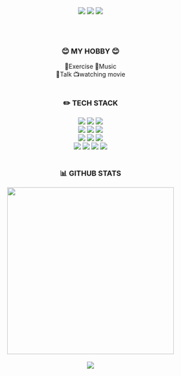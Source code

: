 <div align="center">


<img src="https://capsule-render.vercel.app/api?type=waving&color=auto&height=100&section=header&fontSize=30&text=🖐🏻YoungSoon🖐🏻">

<img src="https://hits.seeyoufarm.com/api/count/incr/badge.svg?url=https%3A%2F%2Fgithub.com%2Fyoungsoon12&count_bg=%23E4CEF0&title_bg=%23D1DDF2&icon=&icon_color=%23E8E5E5&title=hits&edge_flat=false">
<img src="https://mazassumnida.wtf/api/mini/generate_badge?boj=enejwk789">
</div>

<br><br>
<div align="center">
<h3>😊 MY HOBBY 😊</h3>

💪Exercise 🎵Music <br />
 💬Talk 📺watching movie
<br><br>
</div>

<div align="center">
<h3>✏️ TECH STACK </h3>

<img src="https://img.shields.io/badge/Java-007396?style=flat&logo=OpenJDK&logoColor=white"/>
<img src="https://img.shields.io/badge/Spring-6DB33F?style=flat&logo=spring&logoColor=white">
<img src="https://img.shields.io/badge/Springboot-6DB33F?style=flat&logo=springboot&logoColor=white">
<br>
<img src="https://img.shields.io/badge/html5-E34F26?style=flat&logo=html5&logoColor=white">
<img src="https://img.shields.io/badge/css-1572B6?style=flat&logo=css3&logoColor=white">
<img src="https://img.shields.io/badge/javascript-F7DF1E?style=flat&logo=javascript&logoColor=black">
<br>
<img src="https://img.shields.io/badge/React-61DAFB?style=flat&logo=React&logoColor=black"/>
<img src="https://img.shields.io/badge/Node.js-339933?style=flat&logo=Node.js&logoColor=white"/>
<img src="https://img.shields.io/badge/TypeScript-3178C6?style=flat&logo=TypeScript&logoColor=white"/> 
<br>
<img src="https://img.shields.io/badge/GitHub-181717?style=flat&logo=GitHub&logoColor=white"/>
<img src="https://img.shields.io/badge/Notion-white?style=flat&logo=Notion&logoColor=000000">
<img src="https://img.shields.io/badge/Slack-4A154B?style=flat&logo=Slack&logoColor=white">
<img src="https://img.shields.io/badge/Discord-5865f2?style=flat&logo=Discord&logoColor=white">
</div>

<br>
<div align="center">
<h3>📊 GITHUB STATS</h3>
 
<img src="https://github-readme-stats.vercel.app/api/top-langs/?username=youngsoon12&layout=compact&card_width=445&langs_count=6" width="380" />
</div>
<br>
<div align="center">
<img src="https://capsule-render.vercel.app/api?type=waving&color=auto&height=100&section=footer">
</div>
</div>
